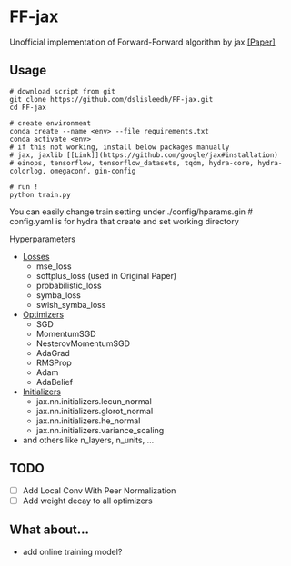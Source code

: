 # FF-jax

Unofficial implementation of Forward-Forward algorithm by jax.[[Paper]](https://arxiv.org/abs/2212.13345)  


## Usage
```shell
# download script from git
git clone https://github.com/dslisleedh/FF-jax.git
cd FF-jax

# create environment
conda create --name <env> --file requirements.txt
conda activate <env>
# if this not working, install below packages manually  
# jax, jaxlib [[Link]](https://github.com/google/jax#installation)  
# einops, tensorflow, tensorflow_datasets, tqdm, hydra-core, hydra-colorlog, omegaconf, gin-config  

# run ! 
python train.py
```

You can easily change train setting under ./config/hparams.gin  # config.yaml is for hydra that create and set working directory 


Hyperparameters
 - [Losses](https://github.com/dslisleedh/FF-jax/blob/master/src/losses.py)
   - mse_loss
   - softplus_loss (used in Original Paper)
   - probabilistic_loss
   - symba_loss
   - swish_symba_loss
 - [Optimizers](https://github.com/dslisleedh/FF-jax/blob/master/src/optimizers.py)
   - SGD
   - MomentumSGD
   - NesterovMomentumSGD
   - AdaGrad
   - RMSProp
   - Adam
   - AdaBelief
 - [Initializers](https://github.com/dslisleedh/FF-jax/blob/85d44df5a6a3ddf646229d9a84600e9b33735d32/src/utils.py#L15)
   - jax.nn.initializers.lecun_normal
   - jax.nn.initializers.glorot_normal
   - jax.nn.initializers.he_normal
   - jax.nn.initializers.variance_scaling
 - and others like n_layers, n_units, ...


## TODO
 - [ ] Add Local Conv With Peer Normalization
 - [ ] Add weight decay to all optimizers

## What about...
 - add online training model?
